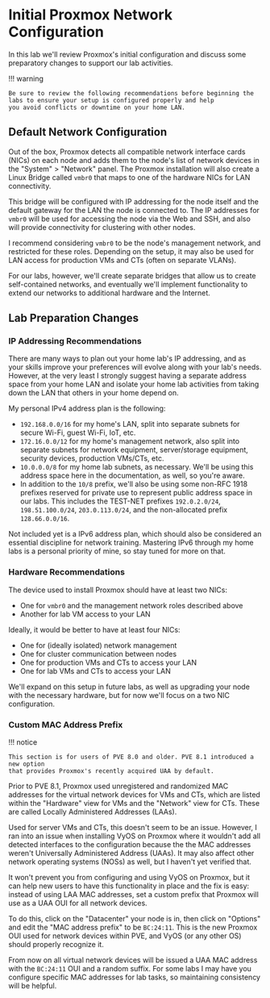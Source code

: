 # Initial Proxmox Network Configuration

In this lab we'll review Proxmox's initial configuration and discuss some
preparatory changes to support our lab activities.

!!! warning

    Be sure to review the following recommendations before beginning the
    labs to ensure your setup is configured properly and help
    you avoid conflicts or downtime on your home LAN.

## Default Network Configuration

Out of the box, Proxmox detects all compatible network interface cards (NICs) on
each node and adds them to the node's list of network devices in the "System" >
"Network" panel. The Proxmox installation will also create a Linux Bridge called
`vmbr0` that maps to one of the hardware NICs for LAN connectivity.

This bridge will be configured
with IP addressing for the node itself and the default gateway for the LAN the
node is connected to. The IP addresses for `vmbr0` will be used for accessing the
node via the Web and SSH, and also will provide connectivity for clustering with other nodes.

I recommend considering `vmbr0` to be the node's management network, and
restricted for these roles. Depending on the setup, it may also be used for LAN
access for production VMs and CTs (often on separate VLANs).

For our labs, however, we'll create separate bridges that allow us to create
self-contained networks, and eventually we'll implement functionality
to extend our networks to additional hardware and the Internet.

## Lab Preparation Changes

### IP Addressing Recommendations

There are many ways to plan out your home lab's IP addressing, and as your skills
improve your preferences will evolve along with your lab's needs. However, at the
very least I strongly suggest having a separate address space from your home LAN
and isolate your home lab activities from taking down the LAN that others in your
home depend on.

My personal IPv4 address plan is the following:

* `192.168.0.0/16` for my home's LAN, split into separate subnets for secure
Wi-Fi, guest Wi-Fi, IoT, etc.
* `172.16.0.0/12` for my home's management network, also split into separate
subnets for network equipment, server/storage equipment, security devices,
production VMs/CTs, etc.
* `10.0.0.0/8` for my home lab subnets, as necessary. We'll be using this address
space here in the documentation, as well, so you're aware.
* In addition to the `10/8` prefix, we'll also be using some non-RFC 1918 prefixes
reserved for private use to represent public address space in our labs. This
includes the TEST-NET prefixes `192.0.2.0/24`, `198.51.100.0/24`,
`203.0.113.0/24`, and the non-allocated prefix `128.66.0.0/16`.

Not included yet is a IPv6 address plan, which should also be considered an
essential discipline for network training. Mastering IPv6 through my home labs
is a personal priority of mine, so stay tuned for more on that.

### Hardware Recommendations

The device used to install Proxmox should have at least two NICs:

* One for `vmbr0` and the management network roles described above
* Another for lab VM access to your LAN

Ideally, it would be better to have at least four NICs:

* One for (ideally isolated) network management
* One for cluster communication between nodes
* One for production VMs and CTs to access your LAN
* One for lab VMs and CTs to access your LAN

We'll expand on this setup in future labs, as well as upgrading your node with
the necessary hardware, but for now we'll focus on a two NIC configuration.

### Custom MAC Address Prefix

!!! notice

    This section is for users of PVE 8.0 and older. PVE 8.1 introduced a new option
    that provides Proxmox's recently acquired UAA by default.

Prior to PVE 8.1, Proxmox used unregistered and randomized MAC addresses for the virtual
network devices for VMs and CTs, which are listed within the "Hardware" view for
VMs and the "Network" view for CTs. These are called Locally Administered
Addresses (LAAs).

Used for server VMs and CTs, this doesn't seem to be an issue. However, I ran into
an issue when installing VyOS on Proxmox where it wouldn't add all detected
interfaces to the configuration because the the MAC addresses weren't Universally
Administered Address (UAAs). It may also affect other network operating systems
(NOSs) as well, but I haven't yet verified that.

It won't prevent you from configuring and using VyOS on Proxmox, but it can help
new users to have this functionality in place and the fix is easy: instead of
using LAA MAC addresses, set a custom prefix that Proxmox will use as a UAA OUI for
all network devices.

To do this, click on the "Datacenter" your node is in, then click on "Options"
and edit the "MAC address prefix" to be `BC:24:11`. This is the new Proxmox OUI used
for network devices within PVE, and VyOS (or any other OS) should properly recognize it.

From now on all virtual network devices will be issued a UAA MAC address with the
`BC:24:11` OUI and a random suffix. For some labs I may have you configure
specific MAC addresses for lab tasks, so maintaining consistency will be helpful.
